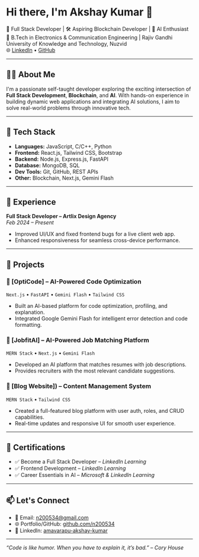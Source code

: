 # Hi there, I'm Akshay Kumar 👋

🚀 Full Stack Developer | 🛠 Aspiring Blockchain Developer | 🧠 AI Enthusiast  
📍 B.Tech in Electronics & Communication Engineering | Rajiv Gandhi University of Knowledge and Technology, Nuzvid  
🌐 [LinkedIn](https://www.linkedin.com/in/amavarapu-akshay-kumar) • [GitHub](https://github.com/n200534)

---

## 🧑‍💻 About Me

I'm a passionate self-taught developer exploring the exciting intersection of **Full Stack Development**, **Blockchain**, and **AI**. With hands-on experience in building dynamic web applications and integrating AI solutions, I aim to solve real-world problems through innovative tech.

---

## 🔧 Tech Stack

- **Languages:** JavaScript, C/C++, Python  
- **Frontend:** React.js, Tailwind CSS, Bootstrap  
- **Backend:** Node.js, Express.js, FastAPI  
- **Database:** MongoDB, SQL  
- **Dev Tools:** Git, GitHub, REST APIs  
- **Other:** Blockchain, Next.js, Gemini Flash

---

## 💼 Experience

**Full Stack Developer – Artlix Design Agency**  
_Feb 2024 – Present_  
- Improved UI/UX and fixed frontend bugs for a live client web app.  
- Enhanced responsiveness for seamless cross-device performance.  

---

## 🚀 Projects

### 🔹 [OptiCode] – AI-Powered Code Optimization  
`Next.js` • `FastAPI` • `Gemini Flash` • `Tailwind CSS`  
- Built an AI-based platform for code optimization, profiling, and explanation.  
- Integrated Google Gemini Flash for intelligent error detection and code formatting.

### 🔹 [JobfitAI] – AI-Powered Job Matching Platform  
`MERN Stack` • `Next.js` • `Gemini Flash`  
- Developed an AI platform that matches resumes with job descriptions.  
- Provides recruiters with the most relevant candidate suggestions.

### 🔹 [Blog Website]) – Content Management System  
`MERN Stack` • `Tailwind CSS`  
- Created a full-featured blog platform with user auth, roles, and CRUD capabilities.  
- Real-time updates and responsive UI for smooth user experience.

---

## 📜 Certifications

- ✅ Become a Full Stack Developer – *LinkedIn Learning*  
- ✅ Frontend Development – *LinkedIn Learning*  
- ✅ Career Essentials in AI – *Microsoft & LinkedIn Learning*

---

## 📫 Let's Connect

- 📧 Email: n200534@gmail.com  
- 🌐 Portfolio/GitHub: [github.com/n200534](https://github.com/n200534)  
- 💼 LinkedIn: [amavarapu-akshay-kumar](https://www.linkedin.com/in/amavarapu-akshay-kumar)

---

_“Code is like humor. When you have to explain it, it’s bad.” – Cory House_

